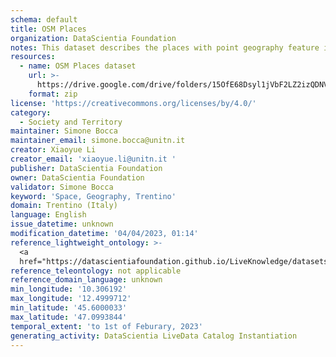 ```yaml
---
schema: default
title: OSM Places
organization: DataScientia Foundation
notes: This dataset describes the places with point geography feature in Trentino, which is generated by proceeding North East of Italy OSM (OpenStreetMap) datasets, then extract the point places’ data in Trentino.
resources:
  - name: OSM Places dataset
    url: >-
      https://drive.google.com/drive/folders/15OfE68Dsyl1jVbF2LZ2izQDNVLMUOusX?usp=drive_link
    format: zip
license: 'https://creativecommons.org/licenses/by/4.0/'
category:
  - Society and Territory
maintainer: Simone Bocca
maintainer_email: simone.bocca@unitn.it
creator: Xiaoyue Li
creator_email: 'xiaoyue.li@unitn.it '
publisher: DataScientia Foundation
owner: DataScientia Foundation
validator: Simone Bocca
keyword: 'Space, Geography, Trentino'
domain: Trentino (Italy)
language: English
issue_datetime: unknown
modification_datetime: '04/04/2023, 01:14'
reference_lightweight_ontology: >-
  <a
  href="https://datascientiafoundation.github.io/LiveKnowledge/datasets/osm-lightweight-ontology/">https://datascientiafoundation.github.io/LiveKnowledge/datasets/osm-lightweight-ontology/</a>
reference_teleontology: not applicable
reference_domain_language: unknown
min_longitude: '10.306192'
max_longitude: '12.4999712'
min_latitude: '45.6000033'
max_latitude: '47.0993844'
temporal_extent: 'to 1st of Feburary, 2023'
generating_activity: DataScientia LiveData Catalog Instantiation
---
```

